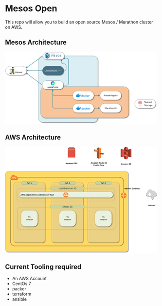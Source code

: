 # Mesos Open

This repo will allow you to build an open source Mesos / Marathon cluster on AWS. 


## Mesos Architecture
<img src="https://github.com/StevePerezUK/mesos-open/blob/master/architecture/mesos-architecture.png?raw=true" alt="Mesos" height="237" width="500">

## AWS Architecture
<img src="https://github.com/StevePerezUK/mesos-open/blob/master/architecture/aws-architecture.png?raw=true" alt="AWS Architecture" height="350" width="500">


## Current Tooling required

- An AWS Account
- CentOs 7
- packer
- terraform
- ansible



